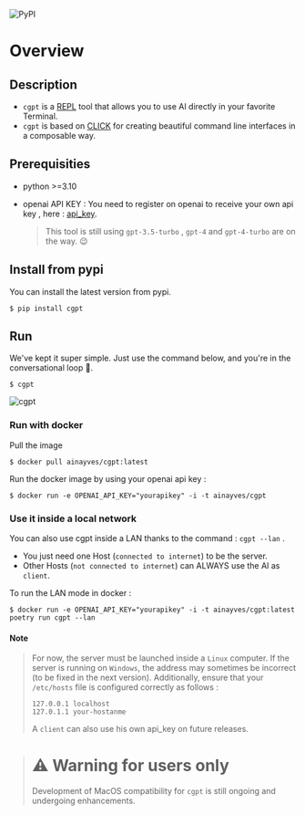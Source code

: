 ![PyPI](https://img.shields.io/pypi/v/cgpt)

# Overview

## Description

- `cgpt` is a [REPL](https://en.wikipedia.org/wiki/Read%E2%80%93eval%E2%80%93print_loop) tool that allows you to use AI directly in your favorite Terminal.
- `cgpt` is based on [CLICK](https://github.com/pallets/click) for creating beautiful command line interfaces in a composable way.

##  Prerequisities

- python >=3.10
- openai API KEY :
  You need to register on openai to receive your own api key , here : [api_key](https://platform.openai.com/account/api-keys).

  > This tool is still using `gpt-3.5-turbo` , 
  > `gpt-4` and `gpt-4-turbo` are on the way. 😉

##  Install from pypi

You can install the latest version from pypi.

```
$ pip install cgpt
```

## Run

We've kept it super simple. Just use the command below, and you're in the conversational loop 🚀.

```
$ cgpt
```
![cgpt](https://i.imgflip.com/8hg7fs.jpg)


###  Run with docker 

Pull the image 
```
$ docker pull ainayves/cgpt:latest
```

Run the docker image by using your openai api key :

```
$ docker run -e OPENAI_API_KEY="yourapikey" -i -t ainayves/cgpt
```

### Use it inside a local network

You can also use cgpt inside a LAN thanks to the command : `cgpt --lan` .

- You just need one Host (`connected to internet`) to be the server.
- Other Hosts (`not connected to internet`) can ALWAYS use the AI as `client`.

To run the LAN mode in docker :

```
$ docker run -e OPENAI_API_KEY="yourapikey" -i -t ainayves/cgpt:latest poetry run cgpt --lan
```

#### Note

> For now, the server must be launched inside a `Linux` computer. If the server is running on `Windows`, the address may sometimes be incorrect (to be fixed in the next version). Additionally, ensure that your `/etc/hosts` file is configured correctly as follows :
> ```
> 127.0.0.1	localhost
> 127.0.1.1	your-hostanme
> ```
> A `client` can also use his own api_key on future releases.

> # ⚠️ Warning for users only 
> Development of MacOS compatibility for `cgpt` is still ongoing and undergoing enhancements.